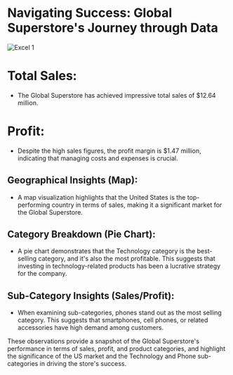 # Navigating Success: Global Superstore's Journey through Data

![Excel 1](https://github.com/Rutuja-Salunke/Global-Super-Store-Analysis/assets/102023809/077a764e-b49c-4ead-91c1-720fd58f5a5e)
# 

# Total Sales:
- The Global Superstore has achieved impressive total sales of $12.64 million.

# Profit:
- Despite the high sales figures, the profit margin is $1.47 million, indicating that managing costs and expenses is crucial.

## Geographical Insights (Map):
- A map visualization highlights that the United States is the top-performing country in terms of sales, making it a significant market for the Global Superstore.

## Category Breakdown (Pie Chart):
-  A pie chart demonstrates that the Technology category is the best-selling category, and it's also the most profitable. This suggests that investing in technology-related products has been a lucrative strategy for the company.

## Sub-Category Insights (Sales/Profit):
-  When examining sub-categories, phones stand out as the most selling category. This suggests that smartphones, cell phones, or related accessories have high demand among customers.

These observations provide a snapshot of the Global Superstore's performance in terms of sales, profit, and product categories, and highlight the significance of the US market and the Technology and Phone sub-categories in driving the store's success.
